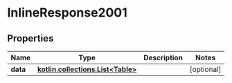 
# InlineResponse2001

## Properties
Name | Type | Description | Notes
------------ | ------------- | ------------- | -------------
**data** | [**kotlin.collections.List&lt;Table&gt;**](Table.md) |  |  [optional]



